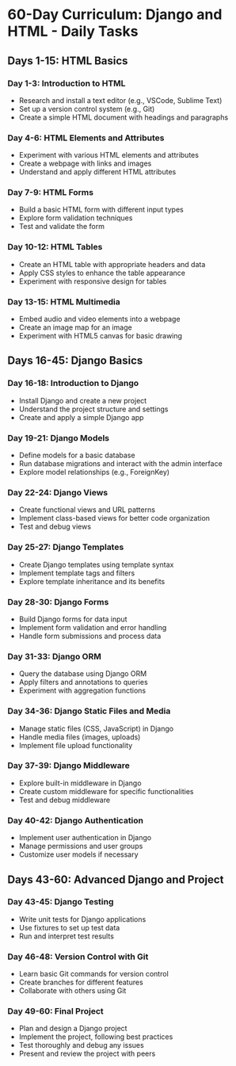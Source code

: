 # 60-Day Curriculum: Django and HTML - Daily Tasks

## Days 1-15: HTML Basics

### Day 1-3: Introduction to HTML
- Research and install a text editor (e.g., VSCode, Sublime Text)
- Set up a version control system (e.g., Git)
- Create a simple HTML document with headings and paragraphs

### Day 4-6: HTML Elements and Attributes
- Experiment with various HTML elements and attributes
- Create a webpage with links and images
- Understand and apply different HTML attributes

### Day 7-9: HTML Forms
- Build a basic HTML form with different input types
- Explore form validation techniques
- Test and validate the form

### Day 10-12: HTML Tables
- Create an HTML table with appropriate headers and data
- Apply CSS styles to enhance the table appearance
- Experiment with responsive design for tables

### Day 13-15: HTML Multimedia
- Embed audio and video elements into a webpage
- Create an image map for an image
- Experiment with HTML5 canvas for basic drawing

## Days 16-45: Django Basics

### Day 16-18: Introduction to Django
- Install Django and create a new project
- Understand the project structure and settings
- Create and apply a simple Django app

### Day 19-21: Django Models
- Define models for a basic database
- Run database migrations and interact with the admin interface
- Explore model relationships (e.g., ForeignKey)

### Day 22-24: Django Views
- Create functional views and URL patterns
- Implement class-based views for better code organization
- Test and debug views

### Day 25-27: Django Templates
- Create Django templates using template syntax
- Implement template tags and filters
- Explore template inheritance and its benefits

### Day 28-30: Django Forms
- Build Django forms for data input
- Implement form validation and error handling
- Handle form submissions and process data

### Day 31-33: Django ORM
- Query the database using Django ORM
- Apply filters and annotations to queries
- Experiment with aggregation functions

### Day 34-36: Django Static Files and Media
- Manage static files (CSS, JavaScript) in Django
- Handle media files (images, uploads)
- Implement file upload functionality

### Day 37-39: Django Middleware
- Explore built-in middleware in Django
- Create custom middleware for specific functionalities
- Test and debug middleware

### Day 40-42: Django Authentication
- Implement user authentication in Django
- Manage permissions and user groups
- Customize user models if necessary

## Days 43-60: Advanced Django and Project

### Day 43-45: Django Testing
- Write unit tests for Django applications
- Use fixtures to set up test data
- Run and interpret test results

### Day 46-48: Version Control with Git
- Learn basic Git commands for version control
- Create branches for different features
- Collaborate with others using Git

### Day 49-60: Final Project
- Plan and design a Django project
- Implement the project, following best practices
- Test thoroughly and debug any issues
- Present and review the project with peers

